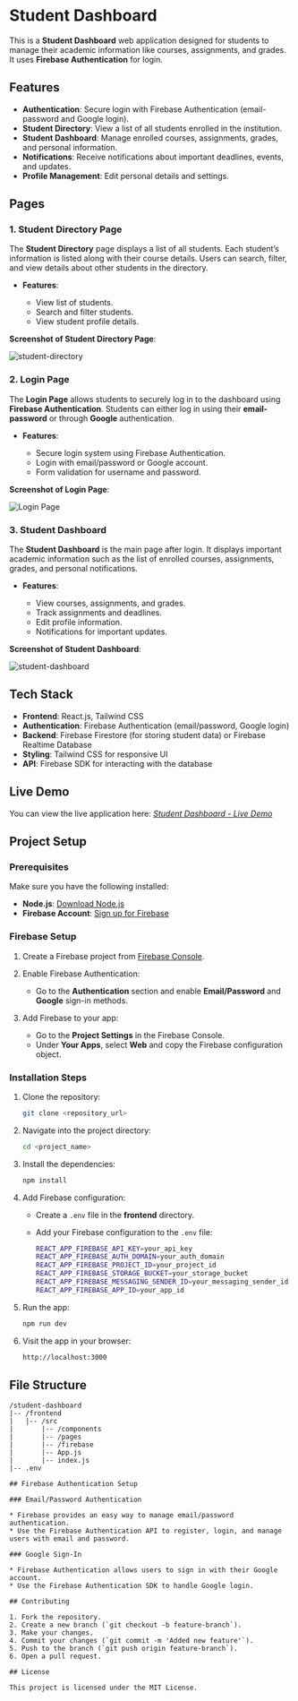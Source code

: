 
# Student Dashboard

This is a **Student Dashboard** web application designed for students to manage their academic information like courses, assignments, and grades. It uses **Firebase Authentication** for login.

## Features

* **Authentication**: Secure login with Firebase Authentication (email-password and Google login).
* **Student Directory**: View a list of all students enrolled in the institution.
* **Student Dashboard**: Manage enrolled courses, assignments, grades, and personal information.
* **Notifications**: Receive notifications about important deadlines, events, and updates.
* **Profile Management**: Edit personal details and settings.

## Pages

### 1. **Student Directory Page**

The **Student Directory** page displays a list of all students. Each student’s information is listed along with their course details. Users can search, filter, and view details about other students in the directory.

* **Features**:

  * View list of students.
  * Search and filter students.
  * View student profile details.

**Screenshot of Student Directory Page**:

![student-directory](https://github.com/user-attachments/assets/5061ac98-eeed-4539-b584-81849860c39a)

### 2. **Login Page**

The **Login Page** allows students to securely log in to the dashboard using **Firebase Authentication**. Students can either log in using their **email-password** or through **Google** authentication.

* **Features**:

  * Secure login system using Firebase Authentication.
  * Login with email/password or Google account.
  * Form validation for username and password.

**Screenshot of Login Page**:

![Login Page](https://github.com/user-attachments/assets/262d14ef-79bb-4649-aada-3f278ef537fd)

### 3. **Student Dashboard**

The **Student Dashboard** is the main page after login. It displays important academic information such as the list of enrolled courses, assignments, grades, and personal notifications.

* **Features**:

  * View courses, assignments, and grades.
  * Track assignments and deadlines.
  * Edit profile information.
  * Notifications for important updates.

**Screenshot of Student Dashboard**:

![student-dashboard](https://github.com/user-attachments/assets/d0b6125e-3914-43af-8f76-d551641686be)

## Tech Stack

* **Frontend**: React.js, Tailwind CSS
* **Authentication**: Firebase Authentication (email/password, Google login)
* **Backend**: Firebase Firestore (for storing student data) or Firebase Realtime Database
* **Styling**: Tailwind CSS for responsive UI
* **API**: Firebase SDK for interacting with the database

## Live Demo

You can view the live application here:
[*Student Dashboard - Live Demo*](https://your-live-link.com](https://student-dashboard-beta-ruby.vercel.app/))


## Project Setup

### Prerequisites

Make sure you have the following installed:

* **Node.js**: [Download Node.js](https://nodejs.org/)
* **Firebase Account**: [Sign up for Firebase](https://firebase.google.com/)

### Firebase Setup

1. Create a Firebase project from [Firebase Console](https://console.firebase.google.com/).
2. Enable Firebase Authentication:

   * Go to the **Authentication** section and enable **Email/Password** and **Google** sign-in methods.
3. Add Firebase to your app:

   * Go to the **Project Settings** in the Firebase Console.
   * Under **Your Apps**, select **Web** and copy the Firebase configuration object.

### Installation Steps

1. Clone the repository:

   ```bash
   git clone <repository_url>
   ```

2. Navigate into the project directory:

   ```bash
   cd <project_name>
   ```

3. Install the dependencies:

   ```bash
   npm install
   ```

4. Add Firebase configuration:

   * Create a `.env` file in the **frontend** directory.
   * Add your Firebase configuration to the `.env` file:

     ```bash
     REACT_APP_FIREBASE_API_KEY=your_api_key
     REACT_APP_FIREBASE_AUTH_DOMAIN=your_auth_domain
     REACT_APP_FIREBASE_PROJECT_ID=your_project_id
     REACT_APP_FIREBASE_STORAGE_BUCKET=your_storage_bucket
     REACT_APP_FIREBASE_MESSAGING_SENDER_ID=your_messaging_sender_id
     REACT_APP_FIREBASE_APP_ID=your_app_id
     ```

5. Run the app:

   ```bash
   npm run dev
   ```

6. Visit the app in your browser:

   ```bash
   http://localhost:3000
   ```

## File Structure

```
/student-dashboard
|-- /frontend
|   |-- /src
|       |-- /components
|       |-- /pages
|       |-- /firebase
|       |-- App.js
|       |-- index.js
|-- .env

## Firebase Authentication Setup

### Email/Password Authentication

* Firebase provides an easy way to manage email/password authentication.
* Use the Firebase Authentication API to register, login, and manage users with email and password.

### Google Sign-In

* Firebase Authentication allows users to sign in with their Google account.
* Use the Firebase Authentication SDK to handle Google login.

## Contributing

1. Fork the repository.
2. Create a new branch (`git checkout -b feature-branch`).
3. Make your changes.
4. Commit your changes (`git commit -m 'Added new feature'`).
5. Push to the branch (`git push origin feature-branch`).
6. Open a pull request.

## License

This project is licensed under the MIT License.











